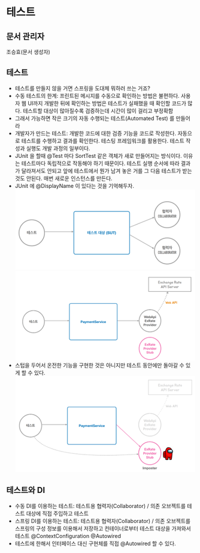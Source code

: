 # 테스트

## 문서 관리자

조승효(문서 생성자)

## 테스트

- 테스트를 만들지 않을 거면 스프링을 도대체 뭐하러 쓰는 거죠?
- 수동 테스트의 한계: 프린트된 메시지를 수동으로 확인하는 방법은 불편하다. 사용자 웹 UI까지 개발한 뒤에 확인하는 방법은 테스트가 실패했을 때 확인할 코드가 많다. 테스트할 대상이 많아질수록 검증하는데 시간이 많이 걸리고 부정확함
- 그래서 가능하면 작은 크기의 자동 수행되는 테스트(Automated Test) 를 만들어라
- 개발자가 만드는 테스트: 개발한 코드에 대한 검증 기능을 코드로 작성한다. 자동으로 테스트를 수행하고 결과를 확인한다. 테스팅 프레임워크를 활용한다. 테스트 작성과 실행도 개발 과정의 일부이다.
- JUnit 을 할때 @Test 마다 SortTest 같은 객체가 새로 만들어지는 방식이다. 이유는 테스트마다 독립적으로 작동해야 하기 때문이다. 테스트 실행 순서에 따라 결과가 달라져서도 안되고 앞에 테스트에서 뭔가 남겨 놓은 거를 그 다음 테스트가 받는 것도 안된다. 매번 새로운 인스턴스를 만든다.
- JUnit 에 @DisplayName 이 있다는 것을 기억해두자.
  ![](./img/테스트.png)
  ![](./img/테스트스텁.png)
- 스텁을 두어서 온전한 기능을 구현한 것은 아니지만 테스트 동안에만 돌아갈 수 있게 할 수 있다.
  ![](./img/테스트임포스터.png)

## 테스트와 DI

- 수동 DI를 이용하는 테스트: 테스트용 협력자(Collaborator) / 의존 오브젝트를 테스트 대상에 직접 주입하고 테스트
- 스프링 DI를 이용하는 테스트: 테스트용 협력자(Collaborator) / 의존 오브젝트를 스프링의 구성 정보를 이용해서 저장하고 컨테이너로부터 테스트 대상을 가져와서 테스트 @ContextConfiguration @Autowired
- 테스트에 한해서 인터페이스 대신 구현체를 직접 @Autowired 할 수 있다.
